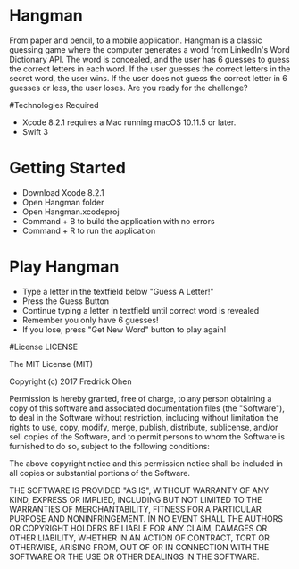 # Hangman
From paper and pencil, to a mobile application. Hangman is a classic guessing game where the computer generates a word from LinkedIn's Word Dictionary API. The word is concealed, and the user has 6 guesses to guess the correct letters in each word. If the user guesses the correct letters in the secret word, the user wins. If the user does not guess the correct letter in 6 guesses or less, the user loses. Are you ready for the challenge?

#Technologies Required
* Xcode 8.2.1 requires a Mac running macOS 10.11.5 or later.
* Swift 3

# Getting Started
* Download Xcode 8.2.1
* Open Hangman folder
* Open Hangman.xcodeproj
* Command + B to build the application with no errors
* Command + R to run the application


# Play Hangman
* Type a letter in the textfield below "Guess A Letter!"
* Press the Guess Button
* Continue typing a letter in textfield until correct word is revealed
* Remember you only have 6 guesses!
* If you lose, press "Get New Word" button to play again!








#License
LICENSE

The MIT License (MIT)

Copyright (c) 2017 Fredrick Ohen

Permission is hereby granted, free of charge, to any person obtaining a copy of this software and associated documentation files (the "Software"), to deal in the Software without restriction, including without limitation the rights to use, copy, modify, merge, publish, distribute, sublicense, and/or sell copies of the Software, and to permit persons to whom the Software is furnished to do so, subject to the following conditions:

The above copyright notice and this permission notice shall be included in all copies or substantial portions of the Software.

THE SOFTWARE IS PROVIDED "AS IS", WITHOUT WARRANTY OF ANY KIND, EXPRESS OR IMPLIED, INCLUDING BUT NOT LIMITED TO THE WARRANTIES OF MERCHANTABILITY, FITNESS FOR A PARTICULAR PURPOSE AND NONINFRINGEMENT. IN NO EVENT SHALL THE AUTHORS OR COPYRIGHT HOLDERS BE LIABLE FOR ANY CLAIM, DAMAGES OR OTHER LIABILITY, WHETHER IN AN ACTION OF CONTRACT, TORT OR OTHERWISE, ARISING FROM, OUT OF OR IN CONNECTION WITH THE SOFTWARE OR THE USE OR OTHER DEALINGS IN THE SOFTWARE.

